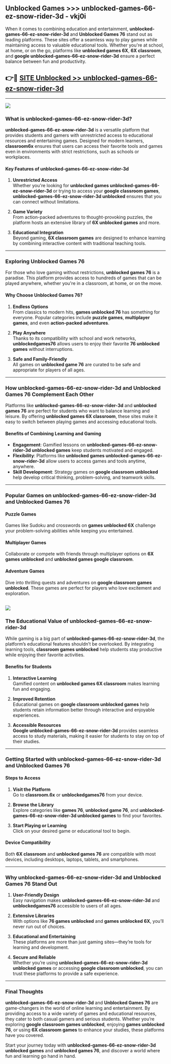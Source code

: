 ## Unblocked Games >>> unblocked-games-66-ez-snow-rider-3d - vkj0i 

When it comes to combining education and entertainment, **unblocked-games-66-ez-snow-rider-3d** and **Unblocked Games 76** stand out as leading platforms. These sites offer a seamless way to play games while maintaining access to valuable educational tools. Whether you're at school, at home, or on the go, platforms like **unblocked games 6X**, **6X classroom**, and **google unblocked-games-66-ez-snow-rider-3d** ensure a perfect balance between fun and productivity.
## 👉🔴 [SITE Unblocked >> unblocked-games-66-ez-snow-rider-3d](http://unblockedgames.edu.pl?title=unblocked-games-66-ez-snow-rider-3d&ref=24J)
---
<a href="http://unblockedgames.edu.pl?title=unblocked-games-66-ez-snow-rider-3d&ref=24J/"><img src="https://github.com/user-attachments/assets/438f12ca-57a4-47a3-8ead-c64da593a1e5"/></a>
### What is unblocked-games-66-ez-snow-rider-3d?  

**unblocked-games-66-ez-snow-rider-3d** is a versatile platform that provides students and gamers with unrestricted access to educational resources and entertaining games. Designed for modern learners, **classroom6x** ensures that users can access their favorite tools and games even in environments with strict restrictions, such as schools or workplaces.  

#### Key Features of unblocked-games-66-ez-snow-rider-3d  

1. **Unrestricted Access**  
   Whether you're looking for **unblocked games unblocked-games-66-ez-snow-rider-3d** or trying to access your **google classroom games**, **unblocked-games-66-ez-snow-rider-3d unblocked** ensures that you can connect without limitations.  

2. **Game Variety**  
   From action-packed adventures to thought-provoking puzzles, the platform hosts an extensive library of **6X unblocked games** and more.  

3. **Educational Integration**  
   Beyond gaming, **6X classroom games** are designed to enhance learning by combining interactive content with traditional teaching tools.  



---

### Exploring Unblocked Games 76  

For those who love gaming without restrictions, **unblocked games 76** is a paradise. This platform provides access to hundreds of games that can be played anywhere, whether you're in a classroom, at home, or on the move.  

#### Why Choose Unblocked Games 76?  

1. **Endless Options**  
   From classics to modern hits, **games unblocked 76** has something for everyone. Popular categories include **puzzle games**, **multiplayer games**, and even **action-packed adventures**.  

2. **Play Anywhere**  
   Thanks to its compatibility with school and work networks, **unblockedgames76** allows users to enjoy their favorite **76 unblocked games** without interruptions.  

3. **Safe and Family-Friendly**  
   All games on **unblocked game 76** are curated to be safe and appropriate for players of all ages.  

---

### How unblocked-games-66-ez-snow-rider-3d and Unblocked Games 76 Complement Each Other  

Platforms like **unblocked-games-66-ez-snow-rider-3d** and **unblocked games 76** are perfect for students who want to balance learning and leisure. By offering **unblocked games 6X classroom**, these sites make it easy to switch between playing games and accessing educational tools.  

#### Benefits of Combining Learning and Gaming  

- **Engagement**: Gamified lessons on **unblocked-games-66-ez-snow-rider-3d unblocked games** keep students motivated and engaged.  
- **Flexibility**: Platforms like **unblocked games unblocked-games-66-ez-snow-rider-3d** allow users to access games and tools anytime, anywhere.  
- **Skill Development**: Strategy games on **google classroom unblocked** help develop critical thinking, problem-solving, and teamwork skills.  

---

### Popular Games on unblocked-games-66-ez-snow-rider-3d and Unblocked Games 76  

#### Puzzle Games  

Games like Sudoku and crosswords on **games unblocked 6X** challenge your problem-solving abilities while keeping you entertained.  

#### Multiplayer Games  

Collaborate or compete with friends through multiplayer options on **6X games unblocked** and **unblocked games google classroom**.  

#### Adventure Games  

Dive into thrilling quests and adventures on **google classroom games unblocked**. These games are perfect for players who love excitement and exploration.  

<a href="http://download.freeplayer.one?title=unblocked-games-66-ez-snow-rider-3d&ref=23D/"><img src="https://github.com/user-attachments/assets/fe0c3e91-c8e1-489c-acf0-e2f614c12fb8"/></a>
---

### The Educational Value of unblocked-games-66-ez-snow-rider-3d  

While gaming is a big part of **unblocked-games-66-ez-snow-rider-3d**, the platform’s educational features shouldn’t be overlooked. By integrating learning tools, **classroom games unblocked** help students stay productive while enjoying their favorite activities.  

#### Benefits for Students  

1. **Interactive Learning**  
   Gamified content on **unblocked games 6X classroom** makes learning fun and engaging.  

2. **Improved Retention**  
   Educational games on **google classroom unblocked games** help students retain information better through interactive and enjoyable experiences.  

3. **Accessible Resources**  
   **Google unblocked-games-66-ez-snow-rider-3d** provides seamless access to study materials, making it easier for students to stay on top of their studies.  

---

### Getting Started with unblocked-games-66-ez-snow-rider-3d and Unblocked Games 76  

#### Steps to Access  

1. **Visit the Platform**  
   Go to **classroom.6x** or **unblockedgames76** from your device.  

2. **Browse the Library**  
   Explore categories like **games 76**, **unblocked game 76**, and **unblocked-games-66-ez-snow-rider-3d unblocked games** to find your favorites.  

3. **Start Playing or Learning**  
   Click on your desired game or educational tool to begin.  

#### Device Compatibility  

Both **6X classroom** and **unblocked games 76** are compatible with most devices, including desktops, laptops, tablets, and smartphones.  

---

### Why unblocked-games-66-ez-snow-rider-3d and Unblocked Games 76 Stand Out  

1. **User-Friendly Design**  
   Easy navigation makes **unblocked-games-66-ez-snow-rider-3d** and **unblockedgames76** accessible to users of all ages.  

2. **Extensive Libraries**  
   With options like **76 games unblocked** and **games unblocked 6X**, you’ll never run out of choices.  

3. **Educational and Entertaining**  
   These platforms are more than just gaming sites—they’re tools for learning and development.  

4. **Secure and Reliable**  
   Whether you’re using **unblocked-games-66-ez-snow-rider-3d unblocked games** or accessing **google classroom unblocked**, you can trust these platforms to provide a safe experience.  

---

### Final Thoughts  

**unblocked-games-66-ez-snow-rider-3d** and **Unblocked Games 76** are game-changers in the world of online learning and entertainment. By providing access to a wide variety of games and educational resources, they cater to both casual gamers and serious students. Whether you’re exploring **google classroom games unblocked**, enjoying **games unblocked 76**, or using **6X classroom games** to enhance your studies, these platforms have you covered.  

Start your journey today with **unblocked-games-66-ez-snow-rider-3d unblocked games** and **unblocked games 76**, and discover a world where fun and learning go hand in hand.  